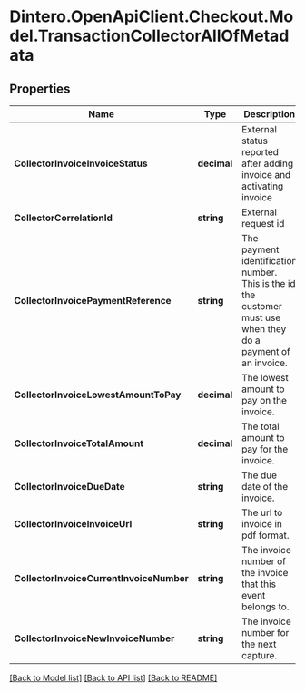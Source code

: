 # Dintero.OpenApiClient.Checkout.Model.TransactionCollectorAllOfMetadata

## Properties

Name | Type | Description | Notes
------------ | ------------- | ------------- | -------------
**CollectorInvoiceInvoiceStatus** | **decimal** | External status reported after adding invoice and activating invoice | [optional] 
**CollectorCorrelationId** | **string** | External request id  | [optional] 
**CollectorInvoicePaymentReference** | **string** | The payment identification number. This is the id the customer must use when they do a payment of an invoice.  | [optional] 
**CollectorInvoiceLowestAmountToPay** | **decimal** | The lowest amount to pay on the invoice. | [optional] 
**CollectorInvoiceTotalAmount** | **decimal** | The total amount to pay for the invoice. | [optional] 
**CollectorInvoiceDueDate** | **string** | The due date of the invoice. | [optional] 
**CollectorInvoiceInvoiceUrl** | **string** | The url to invoice in pdf format. | [optional] 
**CollectorInvoiceCurrentInvoiceNumber** | **string** | The invoice number of the invoice that this event belongs to. | [optional] 
**CollectorInvoiceNewInvoiceNumber** | **string** | The invoice number for the next capture. | [optional] 

[[Back to Model list]](../README.md#documentation-for-models) [[Back to API list]](../README.md#documentation-for-api-endpoints) [[Back to README]](../README.md)

